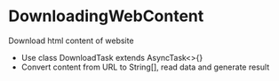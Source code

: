 # DownloadingWebContent
Download html content of website
- Use class DownloadTask extends AsyncTask<>{}
- Convert content from URL to String[], read data and generate result
